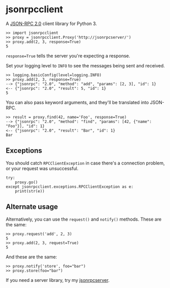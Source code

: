 jsonrpcclient
=============

A [JSON-RPC 2.0](http://www.jsonrpc.org/) client library for Python 3.

    >> import jsonrpcclient
    >> proxy = jsonrpcclient.Proxy('http://jsonrpcserver/')
    >> proxy.add(2, 3, response=True)
    5

``response=True`` tells the server you're expecting a response.

Set your logging level to ``INFO`` to see the messages being sent and
received.

    >> logging.basicConfig(level=logging.INFO)
    >> proxy.add(2, 3, response=True)
    --> {"jsonrpc": "2.0", "method": "add", "params": [2, 3], "id": 1}
    <-- {"jsonrpc": "2.0", "result": 5, "id": 1}
    5

You can also pass keyword arguments, and they'll be translated into JSON-RPC.

    >> result = proxy.find(42, name='Foo', response=True)
    --> {"jsonrpc": "2.0", "method": "find", "params": [42, {"name": "Foo"}], "id": 1}
    <-- {"jsonrpc": "2.0", "result": "Bar", "id": 1}
    Bar

Exceptions
----------

You should catch ``RPCClientException`` in case there's a connection problem, or
your request was unsuccessful.

    try:
        proxy.go()
    except jsonrpcclient.exceptions.RPCClientException as e:
        print(str(e))

Alternate usage
---------------

Alternatively, you can use the ``request()`` and ``notify()`` methods. These are
the same:

    >> proxy.request('add', 2, 3)
    5
    >> proxy.add(2, 3, request=True)
    5

And these are the same:

    >> proxy.notify('store', foo="bar")
    >> proxy.store(foo="bar")

If you need a server library, try my
[jsonrpcserver](https://bitbucket.org/beau-barker/jsonrpcserver).
